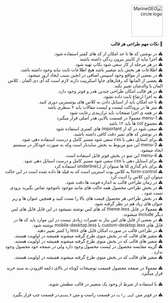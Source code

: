 <div dir="rtl">
<img src="https://shopfa.com/src/themes/theme_102/img/logo.svg" alt="MarineGEO circle logo" style="height: 100px; width:100px;"/>
  
:pushpin:	 **نکات مهم طراحی هر قالب** 	 
  
   ⚠️  در نوشتن کد ها تا حد امکان از کد های کمتر استفاده شود.
  <br>
     ⚠️  اجزا نباید از کانینر بیرون زدگی داشته باشند
<br>
  ⚠️ در هر مرحله از کار سعی شود بکاپ تهیه شود.
  <br>
  ⚠️  اطلاعات هر بخش باید متغییر باشد هیچ اطلاعات ثابت نباید وجود داشته باشد.
 <br>
  ⚠️ در بعضی از مواقع وجود اسپیس اضافی در انجین سبب ایجاد ارور میشود.
<br>
⚠️ بعضی از المانها که رفتارهای جاوا اسکریپت دارند لازم است که آی دی المان . کلاس المان یا والدشان تغییر نکند.
  <br>
  ⚠️ در هر قالب امکان طراحی چندین هدر و فوتر وجود دارد.
   <br>
  ⚠️ به اجزا ارتفاع ثابت داده نشود.
   <br>
  ⚠️ تا حد امکان باید از استایل دادن به کلاس های بوتسترپی دوری کنید.
   <br>
  ⚠️  تیتر ها در پروداکت لیست و لیست مقالات باید ۲ سطری باشد
   <br>
  ⚠️  در همه ی اجزا صفحات باید ترازبندی رعایت شود
   <br>
  ⚠️  menu-1 معمولا در قسمت بالایی هدر اصلی قرار میگیرد
   <br>
  ⚠️  مجموع col ها باید ۱۲ باشد
   <br>
  ⚠️  سعی شود در کد از important های کمتری استفاده شود
   <br>
  ⚠️ در نوشتن کد های تمیز دقت کافی داشته باشید.
   <br>
  ⚠️  برای استایل دهی با css سعی شود مسیر کامل و درست استفاده دهی شود.
   <br>
  ⚠️  menu-3 این منو مربوط به بخش سایدبار است وکه به صورت خودکار در سیستم ایجاد میشود.
   <br>
  ⚠️  menu-4 این منو در بخش فوتر قابل استفاده است.
   <br>
  ⚠️  برای استایل دهی با css سعی شود مسیر کامل و درست استایل دهی شود.
   <br>
  ⚠️  برای نام گذاری id ها میتوان از (ـ)underline استفاده کرد 
   <br>
  ⚠️  form-control یه کلاس بوت استرپی است که به فیلد ها داده شده است در این حالت میتوان این کلاس را ادیت کرد
   <br>
  ⚠️  در زمان طراحی قالب به اندازه فونت ها دقت شود.
     <br>
  ⚠️  در بخش طراحی محصول همه حالت های مانند موجود ناموجود تماس بگیرید بزودی تست شود .
     <br>
  ⚠️  در بخش طراحی هر محصول قیمت های بالا را تست کنید و همچین عنوان ها و زیر عنوان های زیاد هم در نظر گرفته شود.
       <br>
  ⚠️  معمولا در فایل theme.less کد های لس نوشته نمیشود در این فایل  فایل های لس دیگر include میشوند.
       <br>
  ⚠️  در بعضی از فایل های لس نیاز به تغییرات زیادی نیست در این موارد باید کد ها در فایل های custom-desktop.less یا mobile-desktop.less نوشته شود.
       <br>
  ⚠️  در طراحی قالب در صورت امکان فایل های less را کمتر تغییر دهید.
        <br>
  ⚠️  متغیر های قالب که در بخش منوی طرح گرفته میشوند همیشه در اولویت هستند.
       <br>
 ⚠️  متغیر های قالب که در بخش منوی طرح گرفته میشوند همیشه در اولویت هستند.
       <br>
 ⚠️ گزینه مقایسه محصول در لیست محصول وجود دارد ولی در صفحه خود محصول وجود ندارد .
       <br>
 ⚠️  متغیر های قالب که در بخش منوی طرح گرفته میشوند همیشه در اولویت هستند.
       <br>  
 ⚠️  معمولا در  صفحه محصول قسمت توضیحات کوتاه در بالای دکمه افزودن به سبد خرید قرار میگیرد. 
       <br>  
 ⚠️  با استفاده از شرط از وجود یک متغییر در قالب مطمئن شوید. 
       <br>  
 ⚠️  در فوتر متن `کپی رایت` در قسمت راست و متن `لایسنس` در قسمت چپ قرار بگیرد.  
       <br>  
</div>
